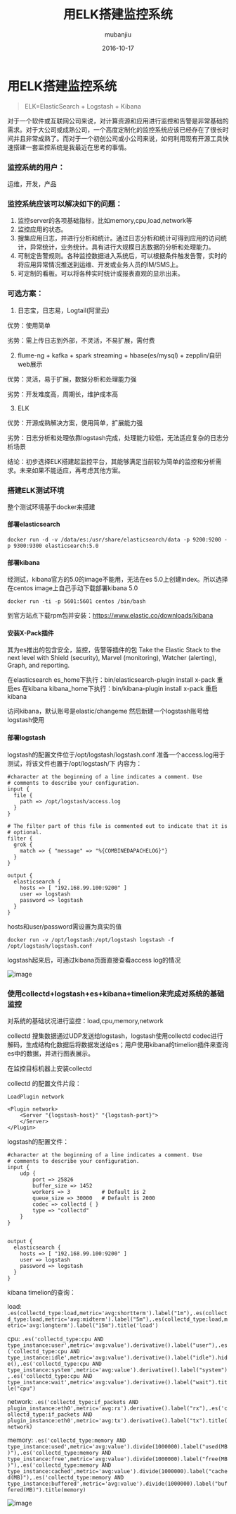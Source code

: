 ﻿---
layout:     post
title:      "用ELK搭建监控系统"
subtitle:   ""
date:       2016-10-17
author:     "mubanjiu"
catalog:    true
tags:
 - 技术,ELK,devops
---

# 用ELK搭建监控系统

> ELK=ElasticSearch + Logstash + Kibana

对于一个软件或互联网公司来说，对计算资源和应用进行监控和告警是非常基础的需求。对于大公司或成熟公司，一个高度定制化的监控系统应该已经存在了很长时间并且非常成熟了。而对于一个初创公司或小公司来说，如何利用现有开源工具快速搭建一套监控系统是我最近在思考的事情。

### 监控系统的用户：
运维，开发，产品

### 监控系统应该可以解决如下的问题：
1. 监控server的各项基础指标，比如memory,cpu,load,network等
2. 监控应用的状态。
3. 搜集应用日志，并进行分析和统计。通过日志分析和统计可得到应用的访问统计，异常统计，业务统计。具有进行大规模日志数据的分析和处理能力。
4. 可制定告警规则。各种监控数据进入系统后，可以根据条件触发告警，实时的将应用异常情况推送到运维、开发或业务人员的IM/SMS上。
5. 可定制的看板。可以将各种实时统计或报表直观的显示出来。


### 可选方案：
1. 日志宝，日志易，Logtail(阿里云)

优势：使用简单

劣势：需上传日志到外部，不灵活，不易扩展，需付费

2. flume-ng + kafka + spark streaming + hbase(es/mysql) + zepplin/自研web展示

优势：灵活，易于扩展，数据分析和处理能力强

劣势：开发难度高，周期长，维护成本高

3. ELK

优势：开源成熟解决方案，使用简单，扩展能力强

劣势：日志分析和处理依靠logstash完成，处理能力较低，无法适应复杂的日志分析场景



结论：初步选择ELK搭建起监控平台，其能够满足当前较为简单的监控和分析需求。未来如果不能适应，再考虑其他方案。



### 搭建ELK测试环境

整个测试环境基于docker来搭建

#### 部署elasticsearch

`docker run -d -v /data/es:/usr/share/elasticsearch/data -p 9200:9200 -p 9300:9300 elasticsearch:5.0`



#### 部署kibana

经测试，kibana官方的5.0的image不能用，无法在es 5.0上创建index。所以选择在centos image上自己手动下载部署kibana 5.0

`docker run -ti -p 5601:5601 centos /bin/bash `

到官方站点下载rpm包并安装：https://www.elastic.co/downloads/kibana


#### 安装X-Pack插件
其为es推出的包含安全，监控，告警等插件的包
Take the Elastic Stack to the next level with Shield (security), Marvel (monitoring), Watcher (alerting), Graph, and reporting. 

在elasticsearch es_home下执行：bin/elasticsearch-plugin install x-pack
重启es
在kibana kibana_home下执行：bin/kibana-plugin install x-pack
重启kibana

访问kibana，默认账号是elastic/changeme 然后新建一个logstash账号给logstash使用

#### 部署logstash

logstash的配置文件位于/opt/logstash/logstash.conf
准备一个access.log用于测试，将该文件也置于/opt/logstash/下
内容为：

    #character at the beginning of a line indicates a comment. Use
    # comments to describe your configuration.
    input {
      file {
        path => /opt/logstash/access.log
      }
    }
    
    # The filter part of this file is commented out to indicate that it is
    # optional.
    filter {
      grok {
        match => { "message" => "%{COMBINEDAPACHELOG}"}
      }
    }
    
    output {
      elasticsearch {
        hosts => [ "192.168.99.100:9200" ]
        user => logstash
        password => logstash
      }
    }

hosts和user/password需设置为真实的值

`docker run -v /opt/logstash:/opt/logstash logstash -f /opt/logstash/logstash.conf `


logstash起来后，可通过kibana页面直接查看access log的情况

![image](/img/elk/kibana-1.png)

### 使用collectd+logstash+es+kibana+timelion来完成对系统的基础监控

对系统的基础状况进行监控：load,cpu,memory,network

collectd 搜集数据通过UDP发送给logstash，logstash使用collectd codec进行解码，生成结构化数据后将数据发送给es；用户使用kibana的timelion插件来查询es中的数据，并进行图表展示。

在监控目标机器上安装collectd

collectd 的配置文件片段：

    LoadPlugin network
    
    <Plugin network>
        <Server "{logstash-host}" "{logstash-port}">
        </Server>
    </Plugin>


logstash的配置文件：

    #character at the beginning of a line indicates a comment. Use
    # comments to describe your configuration.
    input {
        udp {
            port => 25826
            buffer_size => 1452
            workers => 3          # Default is 2
            queue_size => 30000   # Default is 2000
            codec => collectd { }
            type => "collectd"
        }
    }
    
    
    output {
      elasticsearch {
        hosts => [ "192.168.99.100:9200" ]
        user => logstash
        password => logstash
      }
    }

kibana timelion的查询：

load: `.es(collectd_type:load,metric='avg:shortterm').label("1m"),.es(collectd_type:load,metric='avg:midterm').label("5m"),.es(collectd_type:load,metric='avg:longterm').label("15m").title('load')`

cpu: `.es('collectd_type:cpu AND type_instance:user',metric='avg:value').derivative().label("user"),.es('collectd_type:cpu AND type_instance:idle',metric='avg:value').derivative().label("idle").hide(),.es('collectd_type:cpu AND type_instance:system',metric='avg:value').derivative().label("system"),.es('collectd_type:cpu AND type_instance:wait',metric='avg:value').derivative().label("wait").title("cpu")`

network: `.es('collectd_type:if_packets AND plugin_instance:eth0',metric='avg:rx').derivative().label("rx"),.es('collectd_type:if_packets AND plugin_instance:eth0',metric='avg:tx').derivative().label("tx").title(network)`

memory: `.es('collectd_type:memory AND type_instance:used',metric='avg:value').divide(1000000).label("used(MB)"),.es('collectd_type:memory AND type_instance:free',metric='avg:value').divide(1000000).label("free(MB)"),.es('collectd_type:memory AND type_instance:cached',metric='avg:value').divide(1000000).label("cached(MB)"),.es('collectd_type:memory AND type_instance:buffered',metric='avg:value').divide(1000000).label("buffered(MB)").title(memory)`

![image](/img/elk/kibana-2.png)

